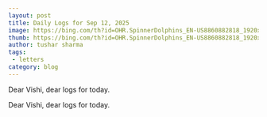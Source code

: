 ```yaml
---
layout: post
title: Daily Logs for Sep 12, 2025
image: https://bing.com/th?id=OHR.SpinnerDolphins_EN-US8860882818_1920x1080.jpg&rf=LaDigue_1920x1080.jpg&pid=hp&w=437
thumb: https://bing.com/th?id=OHR.SpinnerDolphins_EN-US8860882818_1920x1080.jpg&rf=LaDigue_1920x1080.jpg&pid=hp&w=437
author: tushar sharma
tags:
 - letters
category: blog
---
```


Dear Vishi, dear logs for today.<!-- truncate_here -->

Dear Vishi, dear logs for today.
